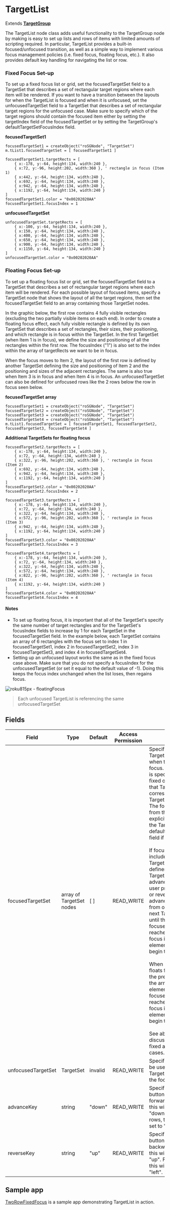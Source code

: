 TargetList
==========

Extends [**TargetGroup**](/docs/references/scenegraph/layout-group-nodes/targetgroup.md)

The TargetList node class adds useful functionality to the TargetGroup node by making is easy to set up lists and rows of items with limited amounts of scripting required. In particular, TargetList provides a built-in focused/unfocused transition, as well as a simple way to implement various focus management policies (i.e. fixed focus, floating focus, etc.). It also provides default key handling for navigating the list or row.

### Fixed Focus Set-up

To set up a fixed focus list or grid, set the focusedTargetSet field to a TargetSet that describes a set of rectangular target regions where each item will be rendered. If you want to have a transition between the layouts for when the TargetList is focused and when it is unfocused, set the unfocusedTargetSet field to a TargetSet that describes a set of rectangular target regions for the unfocused case. Make sure to specify which of the target regions should contain the focused item either by setting the targetIndex field of the focusedTargetSet or by setting the TargetGroup's defaultTargetSetFocusIndex field.

**focusedTargetSet1**

    focusedTargetSet1 = createObject("roSGNode", "TargetSet")
    m.tList1.focusedTargetSet = [ focusedTargetSet1 ]
    
    focusedTargetSet1.targetRects = [
        { x:-178, y:-64, height:134, width:240 },
        { x:72, y:-96, height:202, width:360 }, ' rectangle in focus (Item 1)
        { x:442, y:-64, height:134, width:240 },
        { x:692, y:-64, height:134, width:240 },
        { x:942, y:-64, height:134, width:240 },
        { x:1192, y:-64, height:134, width:240 }
    ]
    focusedTargetSet1.color = "0x00202020AA"
    focusedTargetSet1.focusIndex = 1
    

**unfocusedTargetSet**

    unfocusedTargetSet.targetRects = [
        { x:-100, y:-64, height:134, width:240 },
        { x:150, y:-64, height:134, width:240 },
        { x:400, y:-64, height:134, width:240 },
        { x:650, y:-64, height:134, width:240 },
        { x:900, y:-64, height:134, width:240 },
        { x:1150, y:-64, height:134, width:240 }
    ]
    unfocusedTargetSet.color = "0x00202020AA"
    

### Floating Focus Set-up

To set up a floating focus list or grid, set the focusedTargetSet field to a TargetSet that describes a set of rectangular target regions where each item will be rendered. For each possible layout of focused items, specify a TargetSet node that shows the layout of all the target regions, then set the focusedTargetSet field to an array containing those TargetSet nodes.

In the graphic below, the first row contains 4 fully visible rectangles (excluding the two partially visible items on each end). In order to create a floating focus effect, each fully visible rectangle is defined by its own TargetSet that describes a set of rectangles, their sizes, their positioning, and which rectangle is in focus within the TargetSet. In the first TargetSet (when Item 1 is in focus), we define the size and positioning of all the rectangles within the first row. The focusIndex ("1") is also set to the index within the array of targetRects we want to be in focus.

When the focus moves to Item 2, the layout of the first row is defined by another TargetSet defining the size and positioning of Item 2 and the positioning and sizes of the adjacent rectangles. The same is also true when Item 3 is in focus and when Item 4 is in focus. An unfocusedTargetSet can also be defined for unfocused rows like the 2 rows below the row in focus seen below.

**focusedTargetSet array**

    focusedTargetSet1 = createObject("roSGNode", "TargetSet")
    focusedTargetSet2 = createObject("roSGNode", "TargetSet")
    focusedTargetSet3 = createObject("roSGNode", "TargetSet")
    focusedTargetSet4 = createObject("roSGNode", "TargetSet")
    m.tList1.focusedTargetSet = [ focusedTargetSet1, focusedTargetSet2, focusedTargetSet3, focusedTargetSet4 ]
    

**Additional TargetSets for floating focus**

    focusedTargetSet2.targetRects = [
        { x:-178, y:-64, height:134, width:240 },
        { x:72, y:-64, height:134, width:240 },
        { x:322, y:-96, height:202, width:360 }, ' rectangle in focus (Item 2)
        { x:692, y:-64, height:134, width:240 },
        { x:942, y:-64, height:134, width:240 },
        { x:1192, y:-64, height:134, width:240 }
    ]
    focusedTargetSet2.color = "0x00202020AA"
    focusedTargetSet2.focusIndex = 2
    
    focusedTargetSet3.targetRects = [
        { x:-178, y:-64, height:134, width:240 },
        { x:72, y:-64, height:134, width:240 },
        { x:322, y:-64, height:134, width:240 },
        { x:572, y:-96, height:202, width:360 }, ' rectangle in focus (Item 3)
        { x:942, y:-64, height:134, width:240 },
        { x:1192, y:-64, height:134, width:240 }
    ]
    focusedTargetSet3.color = "0x00202020AA"
    focusedTargetSet3.focusIndex = 3
    
    focusedTargetSet4.targetRects = [
        { x:-178, y:-64, height:134, width:240 },
        { x:72, y:-64, height:134, width:240 },
        { x:322, y:-64, height:134, width:240 },
        { x:572, y:-64, height:134, width:240 },
        { x:822, y:-96, height:202, width:360 }, ' rectangle in focus (Item 4)
        { x:1192, y:-64, height:134, width:240 }
    ]
    focusedTargetSet4.color = "0x00202020AA"
    focusedTargetSet4.focusIndex = 4
    

#### Notes

*   To set up floating focus, it is important that all of the TargetSet's specify the same number of target rectangles and for the TargetSet's focusIndex fields to increase by 1 for each TargetSet in the focusedTargetSet field. In the example below, each TargetSet contains an array of 6 rectangles with the focus set to index 1 in focusedTargetSet1, index 2 in focusedTargetSet2, index 3 in focusedTargetSet3, and index 4 in focusedTargetSet4.
*   Setting up an unfocused layout works the same as in the fixed focus case above. Make sure that you do not specify a focusIndex for the unfocusedTargetSet (or set it equal to the default value of -1). Doing this keeps the focus index unchanged when the list loses, then regains focus.

![roku815px - floatingFocus](https://image.roku.com/ZHZscHItMTc2/floatingFocus.gif "floatingFocus")

> Each unfocused TargetList is referencing the same unfocusedTargetSet

Fields
------

| Field | Type | Default | Access Permission | Description |
| --- | --- | --- | --- | --- |
| focusedTargetSet | array of TargetSet nodes | \[ \] | READ\_WRITE | Specifies one or more TargetSet's to be used when the TargetList has the focus. If a single TargetSet is specified, focus will stay fixed on the targetRect of that TargetSet that corresponds to the TargetGroup's focus index. The focus index will come from the TargetSet if explicitly specified or from the TargetGroup's defaultTargetSetFocusIndex field if not.  <br>  <br>If focusedTargetSet includes more than one TargetSet node, that defines a sequence of TargetSet's that will be advanced through as the user presses the advance or reverse key. When advancing, the focus floats from one TargetSet's to the next TargetSet in the array until the last element of the focusedTargetSet is reached, at which point the focus is fixed to the last element and the items begin to scroll.  <br>  <br>When reversing, the focus floats from one TargetSet to the previous TargetSet in the array until the first element of the focusedTargetSet is reached, at which point the focus is fixed to the first element and the items begin to scroll.  <br>  <br>See above for more discussion of setting up fixed and floating focus use cases. |
| unfocusedTargetSet | TargetSet | invalid | READ\_WRITE | Specifies the TargetSet to be used when the TargetList does not have the focus. |
| advanceKey | string | "down" | READ\_WRITE | Specifies which remote button will move the focus forward. For vertical lists, this will typically be set to "down". For horizontal rows, this will typically be set to "right". |
| reverseKey | string | "up" | READ\_WRITE | Specifies which remote button will move the focus backward. For vertical lists, this will typically be set to "up". For horizontal rows, this will typically be set to "left". |

Sample app
----------

[TwoRowFixedFocus](https://github.com/rokudev/samples/tree/master/ux%20components/screen%20elements/target_group/TwoRowFixedFocus) is a sample app demonstrating TargetList in action.